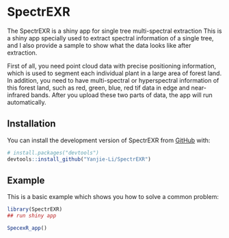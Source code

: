 
# SpectrEXR

<!-- badges: start -->
<!-- badges: end -->

The SpectrEXR is a shiny app for single tree multi-spectral extraction
This is a shiny app specially used to extract spectral information of a
single tree, and I also provide a sample to show what the data looks
like after extraction.

First of all, you need point cloud data with precise positioning
information, which is used to segment each individual plant in a large
area of forest land. In addition, you need to have multi-spectral or
hyperspectral information of this forest land, such as red, green, blue,
red tif data in edge and near-infrared bands. After you upload these two
parts of data, the app will run automatically.

## Installation

You can install the development version of SpectrEXR from
[GitHub](https://github.com/) with:

``` r
# install.packages("devtools")
devtools::install_github("Yanjie-Li/SpectrEXR")
```

## Example

This is a basic example which shows you how to solve a common problem:

``` r
library(SpectrEXR)
## run shiny app

SpecexR_app()
```

